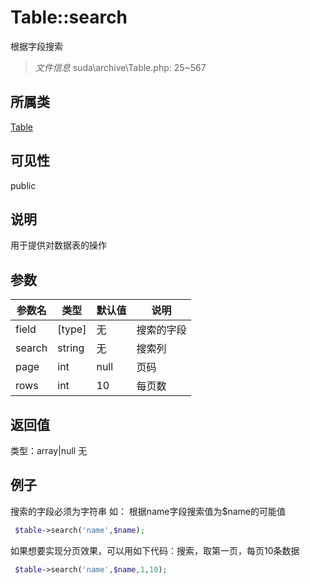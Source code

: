 # Table::search
根据字段搜索
> *文件信息* suda\archive\Table.php: 25~567
## 所属类 

[Table](../Table.md)

## 可见性

  public  
## 说明


用于提供对数据表的操作

## 参数

| 参数名 | 类型 | 默认值 | 说明 |
|--------|-----|-------|-------|
| field |  [type] | 无 |  搜索的字段 |
| search |  string | 无 |  搜索列 |
| page |  int | null |  页码 |
| rows |  int | 10 |  每页数 |

## 返回值
类型：array|null
无

## 例子


搜索的字段必须为字符串
如：
根据name字段搜索值为$name的可能值

```php
 $table->search('name',$name);
```

如果想要实现分页效果，可以用如下代码：搜索，取第一页，每页10条数据

```php
 $table->search('name',$name,1,10);
```